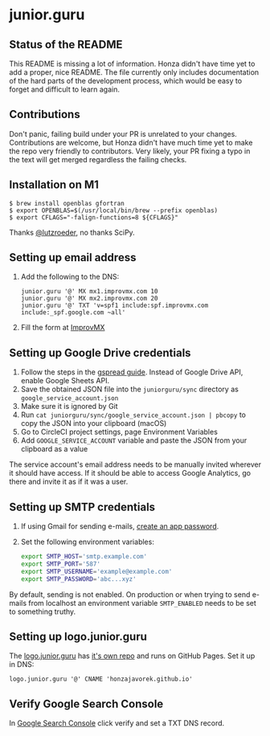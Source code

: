 # junior.guru

## Status of the README

This README is missing a lot of information. Honza didn't have time yet to add a proper, nice README. The file currently only includes documentation of the hard parts of the development process, which would be easy to forget and difficult to learn again.

## Contributions

Don't panic, failing build under your PR is unrelated to your changes. Contributions are welcome, but Honza didn't have much time yet to make the repo very friendly to contributors. Very likely, your PR fixing a typo in the text will get merged regardless the failing checks.

## Installation on M1

```
$ brew install openblas gfortran
$ export OPENBLAS=$(/usr/local/bin/brew --prefix openblas)
$ export CFLAGS="-falign-functions=8 ${CFLAGS}"
```

Thanks [@lutzroeder](https://github.com/scipy/scipy/issues/13409#issuecomment-774640468), no thanks SciPy.

## Setting up email address

1.  Add the following to the DNS:

    ```
    junior.guru '@' MX mx1.improvmx.com 10
    junior.guru '@' MX mx2.improvmx.com 20
    junior.guru '@' TXT 'v=spf1 include:spf.improvmx.com include:_spf.google.com ~all'
    ```
1.  Fill the form at [ImprovMX](https://improvmx.com/)

## Setting up Google Drive credentials

1.  Follow the steps in the [gspread guide](https://gspread.readthedocs.io/en/latest/oauth2.html). Instead of Google Drive API, enable Google Sheets API.
1.  Save the obtained JSON file into the `juniorguru/sync` directory as `google_service_account.json`
1.  Make sure it is ignored by Git
1.  Run `cat juniorguru/sync/google_service_account.json | pbcopy` to copy the JSON into your clipboard (macOS)
1.  Go to CircleCI project settings, page Environment Variables
1.  Add `GOOGLE_SERVICE_ACCOUNT` variable and paste the JSON from your clipboard as a value

The service account's email address needs to be manually invited wherever it should have access. If it should be able to access Google Analytics, go there and invite it as if it was a user.

## Setting up SMTP credentials

1.  If using Gmail for sending e-mails, [create an app password](https://security.google.com/settings/security/apppasswords).
1.  Set the following environment variables:

    ```bash
    export SMTP_HOST='smtp.example.com'
    export SMTP_PORT='587'
    export SMTP_USERNAME='example@example.com'
    export SMTP_PASSWORD='abc...xyz'
    ```

By default, sending is not enabled. On production or when trying to send e-mails from localhost an environment variable `SMTP_ENABLED` needs to be set to something truthy.

## Setting up logo.junior.guru

The [logo.junior.guru](https://logo.junior.guru/) has [it's own repo](https://github.com/honzajavorek/logo.junior.guru/) and runs on GitHub Pages. Set it up in DNS:

```
logo.junior.guru '@' CNAME 'honzajavorek.github.io'
```

## Verify Google Search Console

In [Google Search Console](https://support.google.com/webmasters/answer/9008080?hl=en) click verify and set a TXT DNS record.
